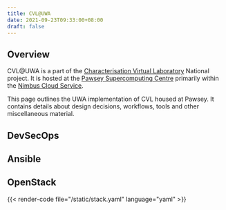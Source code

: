```yaml
---
title: CVL@UWA
date: 2021-09-23T09:33:00+08:00
draft: false
---
```


## Overview

CVL@UWA is a part of the [Characterisation Virtual Laboratory](https://www.cvl.org.au/) National project. It is hosted at the [Pawsey Supercomputing Centre](https://pawsey.org.au/) primarily within the [Nimbus Cloud Service](https://pawsey.org.au/systems/nimbus-cloud-service/).

This page outlines the UWA implementation of CVL housed at Pawsey. It contains details about design decisions, workflows, tools and other miscellaneous material.

## DevSecOps

## Ansible

## OpenStack

{{< render-code file="/static/stack.yaml" language="yaml" >}}
